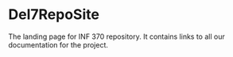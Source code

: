 # Del7RepoSite
The landing page for INF 370 repository. It contains links to all our documentation for the project.
